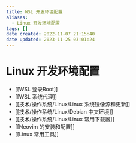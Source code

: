 ```yaml
---
title: WSL 开发环境配置
aliases:
  - Linux 开发环境配置
tags: []
date created: 2022-11-07 21:15:40
date updated: 2023-11-25 03:01:24
---
```


# Linux 开发环境配置

- [[WSL  登录Root]]
- [[WSL 系统代理]]
- [[技术/操作系统/Linux/Linux 系统镜像源和更新]]
- [[技术/操作系统/Linux/Debian 中文环境]]
- [[技术/操作系统/Linux/Linux 常用下载器]]
- [[Neovim 的安装和配置]]
- [[Linux 常用工具]]
